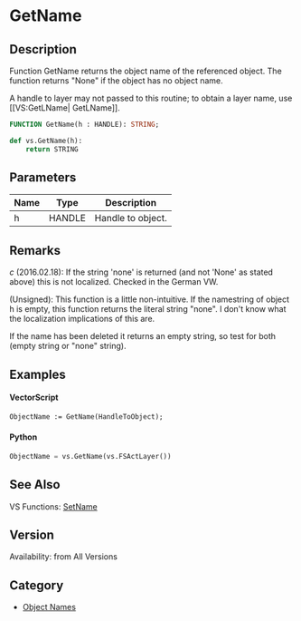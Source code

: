 # GetName

## Description
Function GetName returns the object name of the referenced object. The function returns "None" if the object has no object name.

A handle to layer may not passed to this routine; to obtain a layer name, use [[VS:GetLName| GetLName]].

```pascal
FUNCTION GetName(h : HANDLE): STRING;
```

```python
def vs.GetName(h):
    return STRING
```

## Parameters
|Name|Type|Description|
|---|---|---|
|h|HANDLE|Handle to object.|

## Remarks
*_c_* (2016.02.18): If the string 'none' is returned (and not 'None' as stated above) this is not localized. Checked in the German VW.

(Unsigned): 
This function is a little non-intuitive. If the namestring of object h is empty, this function returns the literal string "none". I don't know what the localization implications of this are.

If the name has been deleted it returns an empty string, so test for both (empty string or "none" string).

## Examples
#### VectorScript ####
```pascal
ObjectName := GetName(HandleToObject);
```
#### Python ####
```python
ObjectName = vs.GetName(vs.FSActLayer())
```

## See Also
VS Functions:
[SetName](SetName.md)

## Version
Availability: from All Versions

## Category
* [Object Names](../Categories/Object%20Names.md)

